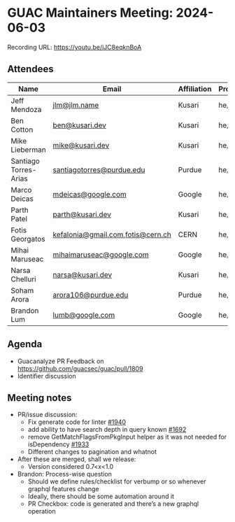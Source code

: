 # GUAC Maintainers Meeting: 2024-06-03

Recording URL: https://youtu.be/iJC8eqknBoA

## Attendees

| Name | Email | Affiliation | Pronouns
| ---- | ----- | ----------- | --------
| Jeff Mendoza | jlm@jlm.name | Kusari | he/him
| Ben Cotton | ben@kusari.dev | Kusari | he/him
| Mike Lieberman | mike@kusari.dev | Kusari | he/him
| Santiago Torres-Arias | santiagotorres@purdue.edu | Purdue | he/him
| Marco Deicas | mdeicas@google.com | Google | he/him
| Parth Patel | parth@kusari.dev | Kusari | he/him
| Fotis Georgatos | kefalonia@gmail.com,fotis@cern.ch | CERN |he/him
| Mihai Maruseac | mihaimaruseac@google.com | Google | he/him
| Narsa Chelluri | narsa@kusari.dev | Kusari | he/him
| Soham Arora | arora106@purdue.edu | Purdue | he/him
| Brandon Lum | lumb@google.com | Google | he/him

## Agenda

* Guacanalyze PR Feedback on https://github.com/guacsec/guac/pull/1809
* Identifier discussion

## Meeting notes

* PR/issue discussion:
    * Fix generate code for linter [#1940](https://github.com/guacsec/guac/pull/1940)
    * add ability to have search depth in query known [#1692](https://github.com/guacsec/guac/pull/1692)
    * remove GetMatchFlagsFromPkgInput helper as it was not needed for isDependency [#1933](https://github.com/guacsec/guac/pull/1933)
    * Different changes to pagination and whatnot
* After these are merged, shall we release:
    * Version considered 0.7<x<1.0
* Brandon: Process-wise question
    * Should we define rules/checklist for verbump or so whenever graphql features change
    * Ideally, there should be some automation around it
    * PR Checkbox: code is generated and there’s a new graphql operation

